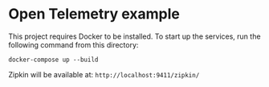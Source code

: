# Open Telemetry example

This project requires Docker to be installed.
To start up the services, run the following command from this directory:

```
docker-compose up --build
```

Zipkin will be available at:
`http://localhost:9411/zipkin/`